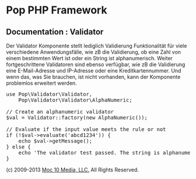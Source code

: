 Pop PHP Framework
=================

Documentation : Validator
-------------------------

Der Validator Komponente stellt lediglich Validierung Funktionalität für viele verschiedene Anwendungsfälle, wie zB die Validierung, ob eine Zahl von einem bestimmten Wert ist oder ein String ist alphanumerisch. Weiter fortgeschrittene Validatoren sind ebenso verfügbar, wie zB die Validierung eine E-Mail-Adresse und IP-Adresse oder eine Kreditkartennummer. Und wenn das, was Sie brauchen, ist nicht vorhanden, kann der Komponente problemlos erweitert werden.

<pre>
use Pop\Validator\Validator,
    Pop\Validator\Validator\AlphaNumeric;

// Create an alphanumeric validator
$val = Validator::factory(new AlphaNumeric());

// Evaluate if the input value meets the rule or not
if (!$val->evaluate('abcd1234')) {
    echo $val->getMessage();
} else {
    echo 'The validator test passed. The string is alphanumeric.';
}
</pre>

(c) 2009-2013 [Moc 10 Media, LLC.](http://www.moc10media.com) All Rights Reserved.
